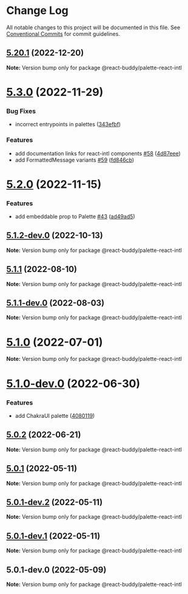 # Change Log

All notable changes to this project will be documented in this file.
See [Conventional Commits](https://conventionalcommits.org) for commit guidelines.

## [5.20.1](https://github.com/react-buddy/ide-toolbox/tree/master/packages/palette-react-intl/compare/@react-buddy/palette-react-intl@5.3.0...@react-buddy/palette-react-intl@5.20.1) (2022-12-20)

**Note:** Version bump only for package @react-buddy/palette-react-intl





# [5.3.0](https://github.com/react-buddy/ide-toolbox/tree/master/packages/palette-react-intl/compare/@react-buddy/palette-react-intl@5.3.0-dev.2...@react-buddy/palette-react-intl@5.3.0) (2022-11-29)

### Bug Fixes

* incorrect entrypoints in palettes ([343efbf](https://github.com/react-buddy/ide-toolbox/tree/master/packages/palette-react-intl/commit/343efbf0a572a9607d620e5ce3ad905dcc01b03a))


### Features

* add documentation links for react-intl components [#58](https://github.com/react-buddy/ide-toolbox/tree/master/packages/palette-react-intl/issues/58) ([4d87eee](https://github.com/react-buddy/ide-toolbox/tree/master/packages/palette-react-intl/commit/4d87eeefa195811b1eb6d56b5be2cfd54cbb56e3))
* add FormattedMessage variants [#59](https://github.com/react-buddy/ide-toolbox/tree/master/packages/palette-react-intl/issues/59) ([fd846cb](https://github.com/react-buddy/ide-toolbox/tree/master/packages/palette-react-intl/commit/fd846cb82d316c987ed9a08fbfc3f44941e76a07))



# [5.2.0](https://github.com/react-buddy/ide-toolbox/tree/master/packages/palette-react-intl/compare/@react-buddy/palette-react-intl@5.2.0-dev.2...@react-buddy/palette-react-intl@5.2.0) (2022-11-15)

### Features

* add embeddable prop to Palette [#43](https://github.com/react-buddy/ide-toolbox/tree/master/packages/palette-react-intl/issues/43) ([ad49ad5](https://github.com/react-buddy/ide-toolbox/tree/master/packages/palette-react-intl/commit/ad49ad52a80cf287c28ba5ccb344f237d4cfa417))



## [5.1.2-dev.0](https://github.com/react-buddy/ide-toolbox/tree/master/packages/palette-react-intl/compare/@react-buddy/palette-react-intl@5.1.1-dev.0...@react-buddy/palette-react-intl@5.1.2-dev.0) (2022-10-13)

**Note:** Version bump only for package @react-buddy/palette-react-intl





## [5.1.1](https://github.com/react-buddy/ide-toolbox/tree/master/packages/palette-react-intl/compare/@react-buddy/palette-react-intl@5.1.1-dev.0...@react-buddy/palette-react-intl@5.1.1) (2022-08-10)

**Note:** Version bump only for package @react-buddy/palette-react-intl





## [5.1.1-dev.0](https://github.com/react-buddy/ide-toolbox/tree/master/packages/palette-react-intl/compare/@react-buddy/palette-react-intl@5.1.0...@react-buddy/palette-react-intl@5.1.1-dev.0) (2022-08-03)

**Note:** Version bump only for package @react-buddy/palette-react-intl





# [5.1.0](https://github.com/react-buddy/ide-toolbox/tree/master/packages/palette-react-intl/compare/@react-buddy/palette-react-intl@5.1.0-dev.0...@react-buddy/palette-react-intl@5.1.0) (2022-07-01)

**Note:** Version bump only for package @react-buddy/palette-react-intl





# [5.1.0-dev.0](https://github.com/react-buddy/ide-toolbox/tree/master/packages/palette-react-intl/compare/@react-buddy/palette-react-intl@5.0.2...@react-buddy/palette-react-intl@5.1.0-dev.0) (2022-06-30)


### Features

* add ChakraUI palette ([4080119](https://github.com/react-buddy/ide-toolbox/tree/master/packages/palette-react-intl/commit/40801193d4420f0fd4e05431be8445c1e8ce264c))





## [5.0.2](https://github.com/react-buddy/ide-toolbox/tree/master/packages/palette-react-intl/compare/@react-buddy/palette-react-intl@5.0.1...@react-buddy/palette-react-intl@5.0.2) (2022-06-21)

**Note:** Version bump only for package @react-buddy/palette-react-intl





## [5.0.1](https://github.com/react-buddy/ide-toolbox/tree/master/packages/palette-react-intl/compare/@react-buddy/palette-react-intl@5.0.1-dev.2...@react-buddy/palette-react-intl@5.0.1) (2022-05-11)

**Note:** Version bump only for package @react-buddy/palette-react-intl





## [5.0.1-dev.2](https://github.com/react-buddy/ide-toolbox/tree/master/packages/palette-react-intl/compare/@react-buddy/palette-react-intl@5.0.1-dev.1...@react-buddy/palette-react-intl@5.0.1-dev.2) (2022-05-11)

**Note:** Version bump only for package @react-buddy/palette-react-intl





## [5.0.1-dev.1](https://github.com/react-buddy/ide-toolbox/tree/master/packages/palette-react-intl/compare/@react-buddy/palette-react-intl@5.0.1-dev.0...@react-buddy/palette-react-intl@5.0.1-dev.1) (2022-05-11)

**Note:** Version bump only for package @react-buddy/palette-react-intl





## 5.0.1-dev.0 (2022-05-09)

**Note:** Version bump only for package @react-buddy/palette-react-intl
